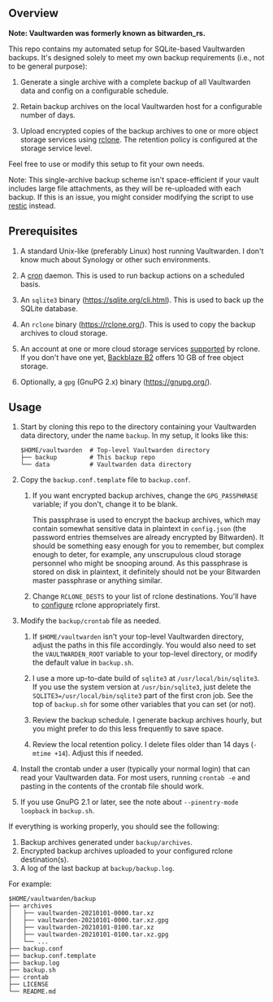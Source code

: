 ## Overview

**Note: Vaultwarden was formerly known as bitwarden_rs.**

This repo contains my automated setup for SQLite-based Vaultwarden backups.
It's designed solely to meet my own backup requirements (i.e., not to be
general purpose):

1. Generate a single archive with a complete backup of all Vaultwarden data
   and config on a configurable schedule.

2. Retain backup archives on the local Vaultwarden host for a configurable
   number of days.

3. Upload encrypted copies of the backup archives to one or more object
   storage services using [rclone](https://rclone.org/). The retention policy
   is configured at the storage service level.

Feel free to use or modify this setup to fit your own needs.

Note: This single-archive backup scheme isn't space-efficient if your vault
includes large file attachments, as they will be re-uploaded with each backup.
If this is an issue, you might consider modifying the script to use
[restic](https://restic.net/) instead.

## Prerequisites

1. A standard Unix-like (preferably Linux) host running Vaultwarden. I don't
   know much about Synology or other such environments.

2. A [cron](https://en.wikipedia.org/wiki/Cron) daemon. This is used to run
   backup actions on a scheduled basis.

3. An `sqlite3` binary (https://sqlite.org/cli.html). This is used to back up
   the SQLite database.

4. An `rclone` binary (https://rclone.org/). This is used to copy the backup
   archives to cloud storage.

5. An account at one or more cloud storage services
   [supported](https://rclone.org/overview/) by rclone. If you don't have one
   yet, [Backblaze B2](https://www.backblaze.com/b2/cloud-storage.html)
   offers 10 GB of free object storage.

6. Optionally, a `gpg` (GnuPG 2.x) binary (https://gnupg.org/).

## Usage

1. Start by cloning this repo to the directory containing your Vaultwarden
   data directory, under the name `backup`. In my setup, it looks like this:

       $HOME/vaultwarden  # Top-level Vaultwarden directory
       ├── backup         # This backup repo
       └── data           # Vaultwarden data directory

2. Copy the `backup.conf.template` file to `backup.conf`.

   1. If you want encrypted backup archives, change the `GPG_PASSPHRASE`
      variable; if you don't, change it to be blank.

      This passphrase is used to encrypt the backup archives, which may
      contain somewhat sensitive data in plaintext in `config.json` (the
      password entries themselves are already encrypted by Bitwarden). It
      should be something easy enough for you to remember, but complex enough
      to deter, for example, any unscrupulous cloud storage personnel who
      might be snooping around. As this passphrase is stored on disk in
      plaintext, it definitely should not be your Bitwarden master passphrase
      or anything similar.

   2. Change `RCLONE_DESTS` to your list of rclone destinations. You'll have
      to [configure](https://rclone.org/docs/) rclone appropriately first.

3. Modify the `backup/crontab` file as needed.

   1. If `$HOME/vaultwarden` isn't your top-level Vaultwarden directory,
      adjust the paths in this file accordingly. You would also need to set
      the `VAULTWARDEN_ROOT` variable to your top-level directory, or modify
      the default value in `backup.sh`.

   2. I use a more up-to-date build of `sqlite3` at `/usr/local/bin/sqlite3`.
      If you use the system version at `/usr/bin/sqlite3`, just delete the
      `SQLITE3=/usr/local/bin/sqlite3` part of the first cron job. See the
      top of `backup.sh` for some other variables that you can set (or not).

   3. Review the backup schedule. I generate backup archives hourly, but you
      might prefer to do this less frequently to save space.

   4. Review the local retention policy. I delete files older than 14 days
      (`-mtime +14`). Adjust this if needed.

4. Install the crontab under a user (typically your normal login) that can
   read your Vaultwarden data. For most users, running `crontab -e` and
   pasting in the contents of the crontab file should work.

5. If you use GnuPG 2.1 or later, see the note about `--pinentry-mode loopback`
   in `backup.sh`.

If everything is working properly, you should see the following:

1. Backup archives generated under `backup/archives`.
2. Encrypted backup archives uploaded to your configured rclone destination(s).
3. A log of the last backup at `backup/backup.log`.

For example:
```
$HOME/vaultwarden/backup
├── archives
│   ├── vaultwarden-20210101-0000.tar.xz
│   ├── vaultwarden-20210101-0000.tar.xz.gpg
│   ├── vaultwarden-20210101-0100.tar.xz
│   ├── vaultwarden-20210101-0100.tar.xz.gpg
│   └── ...
├── backup.conf
├── backup.conf.template
├── backup.log
├── backup.sh
├── crontab
├── LICENSE
└── README.md
```
